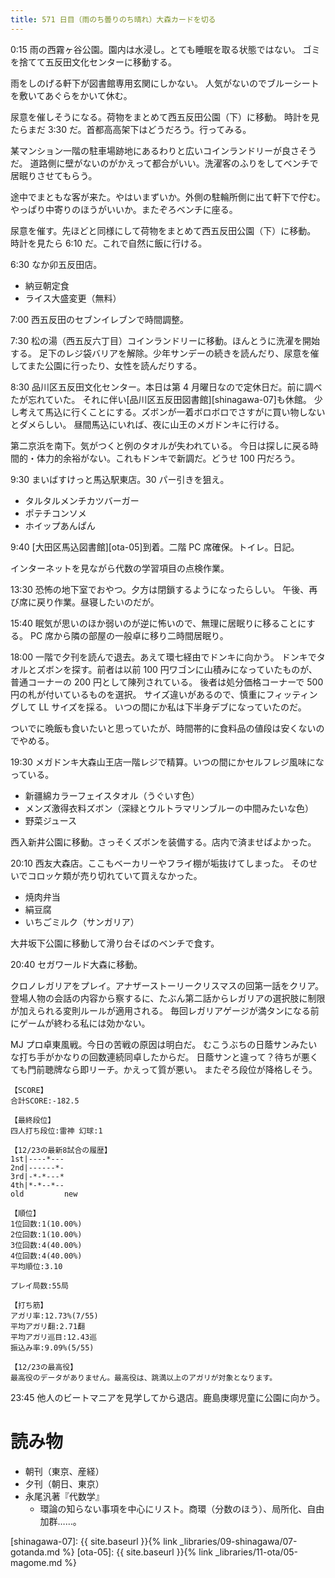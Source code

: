 ```yaml
---
title: 571 日目（雨のち曇りのち晴れ）大森カードを切る
---
```


0:15 雨の西霧ヶ谷公園。園内は水浸し。とても睡眠を取る状態ではない。
ゴミを捨てて五反田文化センターに移動する。

雨をしのげる軒下が図書館専用玄関にしかない。
人気がないのでブルーシートを敷いてあぐらをかいて休む。

尿意を催しそうになる。荷物をまとめて西五反田公園（下）に移動。
時計を見たらまだ 3:30 だ。首都高高架下はどうだろう。行ってみる。

某マンション一階の駐車場跡地にあるわりと広いコインランドリーが良さそうだ。
道路側に壁がないのがかえって都合がいい。洗濯客のふりをしてベンチで居眠りさせてもらう。

途中でまともな客が来た。やはいまずいか。外側の駐輪所側に出て軒下で佇む。
やっぱり中寄りのほうがいいか。またぞろベンチに座る。

尿意を催す。先ほどと同様にして荷物をまとめて西五反田公園（下）に移動。
時計を見たら 6:10 だ。これで自然に飯に行ける。

6:30 なか卯五反田店。
* 納豆朝定食
* ライス大盛変更（無料）

7:00 西五反田のセブンイレブンで時間調整。

7:30 松の湯（西五反六丁目）コインランドリーに移動。ほんとうに洗濯を開始する。
足下のレジ袋バリアを解除。少年サンデーの続きを読んだり、尿意を催してまた公園に行ったり、女性を読んだりする。

8:30 品川区五反田文化センター。本日は第 4 月曜日なので定休日だ。前に調べたが忘れていた。
それに伴い[品川区五反田図書館][shinagawa-07]も休館。
少し考えて馬込に行くことにする。ズボンが一着ボロボロでさすがに買い物しないとダメらしい。
昼間馬込にいれば、夜に山王のメガドンキに行ける。

第二京浜を南下。気がつくと例のタオルが失われている。
今日は探しに戻る時間的・体力的余裕がない。これもドンキで新調だ。どうせ 100 円だろう。

9:30 まいばすけっと馬込駅東店。30 パー引きを狙え。
* タルタルメンチカツバーガー
* ポテチコンソメ
* ホイップあんぱん

9:40 [大田区馬込図書館][ota-05]到着。二階 PC 席確保。トイレ。日記。

インターネットを見ながら代数の学習項目の点検作業。

13:30 恐怖の地下室でおやつ。夕方は閉鎖するようになったらしい。
午後、再び席に戻り作業。昼寝したいのだが。

15:40 眠気が思いのほか弱いのが逆に怖いので、無理に居眠りに移ることにする。
PC 席から隣の部屋の一般卓に移り二時間居眠り。

18:00 一階で夕刊を読んで退去。あえて環七経由でドンキに向かう。
ドンキでタオルとズボンを探す。前者は以前 100 円ワゴンに山積みになっていたものが、
普通コーナーの 200 円として陳列されている。
後者は処分価格コーナーで 500 円の札が付いているものを選択。
サイズ違いがあるので、慎重にフィッティングして LL サイズを採る。
いつの間にか私は下半身デブになっていたのだ。

ついでに晩飯も食いたいと思っていたが、時間帯的に食料品の値段は安くないのでやめる。

19:30 メガドンキ大森山王店一階レジで精算。いつの間にかセルフレジ風味になっている。
* 新疆綿カラーフェイスタオル（うぐいす色）
* メンズ激得衣料ズボン（深緑とウルトラマリンブルーの中間みたいな色）
* 野菜ジュース

西入新井公園に移動。さっそくズボンを装備する。店内で済ませばよかった。

20:10 西友大森店。ここもベーカリーやフライ棚が垢抜けてしまった。
そのせいでコロッケ類が売り切れていて買えなかった。
* 焼肉弁当
* 絹豆腐
* いちごミルク（サンガリア）

大井坂下公園に移動して滑り台そばのベンチで食す。

20:40 セガワールド大森に移動。

クロノレガリアをプレイ。アナザーストーリークリスマスの回第一話をクリア。
登場人物の会話の内容から察するに、たぶん第二話からレガリアの選択肢に制限が加えられる変則ルールが適用される。
毎回レガリアゲージが満タンになる前にゲームが終わる私には効かない。

MJ プロ卓東風戦。今日の苦戦の原因は明白だ。
むこうぶちの日蔭サンみたいな打ち手がかなりの回数連続同卓したからだ。
日蔭サンと違って？待ちが悪くても門前聴牌なら即リーチ。かえって質が悪い。
またぞろ段位が降格しそう。

```text
【SCORE】
合計SCORE:-182.5

【最終段位】
四人打ち段位:雷神 幻球:1

【12/23の最新8試合の履歴】
1st|----*---
2nd|------*-
3rd|-*-*---*
4th|*-*--*--
old         new

【順位】
1位回数:1(10.00%)
2位回数:1(10.00%)
3位回数:4(40.00%)
4位回数:4(40.00%)
平均順位:3.10

プレイ局数:55局

【打ち筋】
アガリ率:12.73%(7/55)
平均アガリ翻:2.71翻
平均アガリ巡目:12.43巡
振込み率:9.09%(5/55)

【12/23の最高役】
最高役のデータがありません。最高役は、跳満以上のアガリが対象となります。
```

23:45 他人のビートマニアを見学してから退店。鹿島庚塚児童に公園に向かう。

# 読み物

* 朝刊（東京、産経）
* 夕刊（朝日、東京）
* 永尾汎著『代数学』
  * 環論の知らない事項を中心にリスト。商環（分数のほう）、局所化、自由加群……。

[shinagawa-07]: {{ site.baseurl }}{% link _libraries/09-shinagawa/07-gotanda.md %}
[ota-05]: {{ site.baseurl }}{% link _libraries/11-ota/05-magome.md %}
